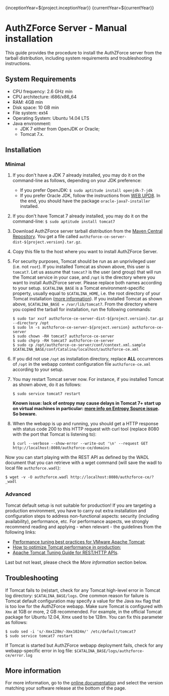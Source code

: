 {inceptionYear=${project.inceptionYear}}
{currentYear=${currentYear}}
# AuthZForce Server - Manual installation

This guide provides the procedure to install the AuthZForce server from the tarball distribution, including system requirements and troubleshooting instructions. 

## System Requirements
* CPU frequency: 2.6 GHz min
* CPU architecture: i686/x86_64
* RAM: 4GB min
* Disk space: 10 GB min
* File system: ext4
* Operating System: Ubuntu 14.04 LTS 
* Java environment: 
    * JDK 7 either from OpenJDK or Oracle; 
    * Tomcat 7.x.

## Installation
### Minimal
1. If you don't have a JDK 7 already installed, you may do it on the command-line as follows, depending on your JDK preference:
    * If you prefer OpenJDK: `$ sudo aptitude install openjdk-7-jdk`
    * If you prefer Oracle JDK, follow the instructions from [WEB UPD8](http://www.webupd8.org/2012/01/install-oracle-java-jdk-7-in-ubuntu-via.html). In the end, you should have the package `oracle-java7-installer` installed.
1. If you don't have Tomcat 7 already installed, you may do it on the command-line: `$ sudo aptitude install tomcat7`
1. Download AuthZForce server tarball distribution from the [Maven Central Repository](http://repo1.maven.org/maven2/org/ow2/authzforce/authzforce-ce-server-dist/${project.version}/authzforce-ce-server-dist-${project.version}.tar.gz). You get a file called ``authzforce-ce-server-dist-${project.version}.tar.gz``.
1. Copy this file to the host where you want to install AuthZForce Server.
1. For security purposes, Tomcat should be run as an unprivileged user (i.e. not `root`). If you installed Tomcat as shown above, this user is `tomcat7`. Let us assume that `tomcat7` is the user (and group) that will run the Tomcat service in your case, and `/opt` is the directory where you want to install AuthZForce server. Please replace both names according to your setup. `$CATALINA_BASE` is a Tomcat environment-specific property, usually equal to `$CATALINA_HOME`, i.e. the root directory of your Tomcat installation ([more information](https://tomcat.apache.org/tomcat-7.0-doc/introduction.html)). If you installed Tomcat as shown above, `$CATALINA_BASE = /var/lib/tomcat7`. From the directory where you copied the tarball for installation, run the following commands:  

    ```shell
    $ sudo tar xvzf authzforce-ce-server-dist-${project.version}.tar.gz --directory /opt
    $ sudo ln -s authzforce-ce-server-${project.version} authzforce-ce-server
    $ sudo chown -RH tomcat7 authzforce-ce-server
    $ sudo chgrp -RH tomcat7 authzforce-ce-server
    $ sudo cp /opt/authzforce-ce-server/conf/context.xml.sample $CATALINA_BASE/conf/Catalina/localhost/authzforce-ce.xml
    ```
1. If you did not use `/opt` as installation directory, replace **ALL** occurrences of `/opt` in the webapp context configuration file `authzforce-ce.xml` according to your setup.
1. You may restart Tomcat server now. For instance, if you installed Tomcat as shown above, do it as follows:

    ```shell
    $ sudo service tomcat7 restart
    ```

    **Known issue: lack of entropy may cause delays in Tomcat 7+ start up on virtual machines in particular: [more info on Entropy Source issue](https://wiki.apache.org/tomcat/HowTo/FasterStartUp#Entropy_Source). So beware.**

1. When the webapp is up and running, you should get a HTTP response with status code 200 to this HTTP request with curl tool (replace 8080 with the port that Tomcat is listening to):
    
    ```shell
    $ curl --verbose --show-error --write-out '\n' --request GET http://localhost:8080/authzforce-ce/domains
    ```
    
Now you can start playing with the REST API as defined by the WADL document that you can retrieve with a wget command (will save the wadl to local file `authzforce.wadl`):

```shell
$ wget -v -O authzforce.wadl http://localhost:8080/authzforce-ce/?_wadl
```

### Advanced 
Tomcat default setup is not suitable for production! If you are targeting a production environment, you have to carry out extra installation and configuration steps to address non-functional aspects: security (including availability), performance, etc. For performance aspects, we strongly recommend reading and applying - when relevant - the guidelines from the following links:

- [Performance tuning best practices for VMware Apache Tomcat](http://kb.vmware.com/kb/2013486);
- [How to optimize Tomcat performance in production](http://www.genericarticles.com/mediawiki/index.php?title=How_to_optimize_tomcat_performance_in_production);
- [Apache Tomcat Tuning Guide for REST/HTTP APIs](https://javamaster.wordpress.com/2013/03/13/apache-tomcat-tuning-guide/).

Last but not least, please check the *More information* section below.

## Troubleshooting
If Tomcat fails to (re)start, check for any Tomcat high-level error in Tomcat log directory: `$CATALINA_BASE/logs`.
One common reason for failure is Tomcat default configuration may specify a value for the Java `Xmx` flag that is too low for the AuthZForce webapp. Make sure Tomcat is configured with `Xmx` at 1GB or more, 2 GB recommended. For example, in the official Tomcat package for Ubuntu 12.04, Xmx used to be 128m. You can fix this parameter as follows:

```shell
$ sudo sed -i 's/-Xmx128m/-Xmx1024m/' /etc/default/tomcat7
$ sudo service tomcat7 restart
```

If Tomcat is started but AuthZForce webapp deployment fails, check for any webapp-specific error in log file: `$CATALINA_BASE/logs/authzforce-ce/error.log`

## More information
For more information, go to the [online documentation](http://authzforce-ce-fiware.readthedocs.io/en/) and select the version matching your software release at the bottom of the page.
